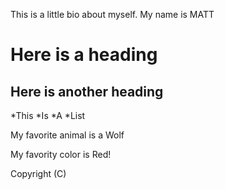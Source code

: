 This is a little bio about myself.
My name is MATT
# Here is a heading

## Here is another heading

*This
*Is
*A
*List

My favorite animal is a Wolf

My favority color is Red!

Copyright (C)
